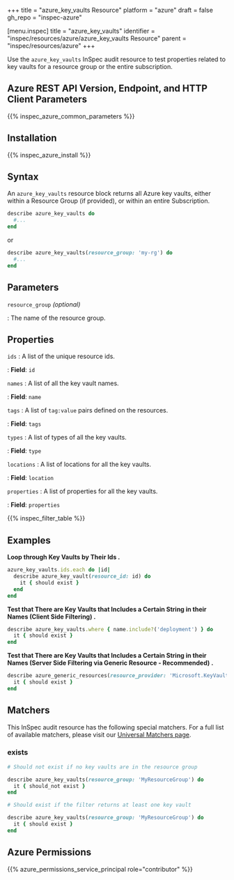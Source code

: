 +++
title = "azure_key_vaults Resource"
platform = "azure"
draft = false
gh_repo = "inspec-azure"

[menu.inspec]
title = "azure_key_vaults"
identifier = "inspec/resources/azure/azure_key_vaults Resource"
parent = "inspec/resources/azure"
+++

Use the `azure_key_vaults` InSpec audit resource to test properties related to key vaults for a resource group or the entire subscription.

## Azure REST API Version, Endpoint, and HTTP Client Parameters

{{% inspec_azure_common_parameters %}}

## Installation

{{% inspec_azure_install %}}

## Syntax

An `azure_key_vaults` resource block returns all Azure key vaults, either within a Resource Group (if provided), or within an entire Subscription.
```ruby
describe azure_key_vaults do
  #...
end
```
or
```ruby
describe azure_key_vaults(resource_group: 'my-rg') do
  #...
end
```

## Parameters

`resource_group` _(optional)_

: The name of the resource group.

## Properties

`ids`
: A list of the unique resource ids.

: **Field**: `id`

`names`
: A list of all the key vault names.

: **Field**: `name`

`tags`
: A list of `tag:value` pairs defined on the resources.

: **Field**: `tags`

`types`
: A list of types of all the key vaults.

: **Field**: `type`

`locations`
: A list of locations for all the key vaults.

: **Field**: `location`

`properties`
: A list of properties for all the key vaults.

: **Field**: `properties`

{{% inspec_filter_table %}}

## Examples

**Loop through Key Vaults by Their Ids  .**

```ruby
azure_key_vaults.ids.each do |id|
  describe azure_key_vault(resource_id: id) do
    it { should exist }
  end
end  
```     
**Test that There are Key Vaults that Includes a Certain String in their Names (Client Side Filtering)   .**

```ruby
describe azure_key_vaults.where { name.include?('deployment') } do
  it { should exist }
end
```    
**Test that There are Key Vaults that Includes a Certain String in their Names (Server Side Filtering via Generic Resource - Recommended)   .**

```ruby
describe azure_generic_resources(resource_provider: 'Microsoft.KeyVault/vaults', substring_of_name: 'deployment') do
  it { should exist }
end
```

## Matchers

This InSpec audit resource has the following special matchers. For a full list of available matchers, please visit our [Universal Matchers page](https://www.inspec.io/docs/reference/matchers/).

### exists

```ruby
# Should not exist if no key vaults are in the resource group

describe azure_key_vaults(resource_group: 'MyResourceGroup') do
  it { should_not exist }
end

# Should exist if the filter returns at least one key vault

describe azure_key_vaults(resource_group: 'MyResourceGroup') do
  it { should exist }
end
```

## Azure Permissions

{{% azure_permissions_service_principal role="contributor" %}}
